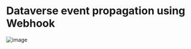 # Dataverse event propagation using Webhook

![image](https://github.com/CSE-Neutrino/dataverse-webhook-sample/assets/6573603/fd70ca19-9de6-4dd0-98d6-799276ac65cb)

